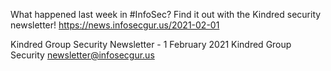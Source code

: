 What happened last week in #InfoSec? Find it out with the Kindred security newsletter!
https://news.infosecgur.us/2021-02-01

Kindred Group Security Newsletter - 1 February 2021
Kindred Group Security
newsletter@infosecgur.us
 